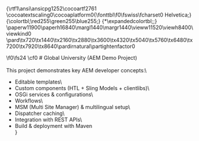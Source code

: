 {\rtf1\ansi\ansicpg1252\cocoartf2761
\cocoatextscaling0\cocoaplatform0{\fonttbl\f0\fswiss\fcharset0 Helvetica;}
{\colortbl;\red255\green255\blue255;}
{\*\expandedcolortbl;;}
\paperw11900\paperh16840\margl1440\margr1440\vieww11520\viewh8400\viewkind0
\pard\tx720\tx1440\tx2160\tx2880\tx3600\tx4320\tx5040\tx5760\tx6480\tx7200\tx7920\tx8640\pardirnatural\partightenfactor0

\f0\fs24 \cf0 # Global University (AEM Demo Project)\
\
This project demonstrates key AEM developer concepts:\
- Editable templates\
- Custom components (HTL + Sling Models + clientlibs)\
- OSGi services & configurations\
- Workflows\
- MSM (Multi Site Manager) & multilingual setup\
- Dispatcher caching\
- Integration with REST APIs\
- Build & deployment with Maven\
}